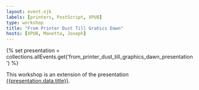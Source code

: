```yaml
---
layout: event.njk
labels: [printers, PostScript, XPUB]
type: workshop
title: "From Printer Dust Till Grahics Dawn"
hosts: [XPUB, Manetta, Joseph]
---
```


{% set presentation = collections.allEvents.get('from_printer_dust_till_graphics_dawn_presentation') %}

This workshop is an extension of the presentation [{{presentation.data.title}}]({{presentation.url}}).
